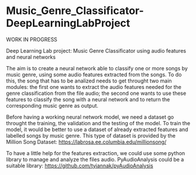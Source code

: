 # Music_Genre_Classificator-DeepLearningLabProject

WORK IN PROGRESS

Deep Learning Lab project: Music Genre Classificator using audio features and neural networks

The aim is to create a neural network able to classify one or more songs by music genre, using some audio features extracted from the songs.
To do this, the song that has to be analized needs to get throught two main modules: the first one wants to extract the audio features needed for the genre classification from the file audio; the second one wants to use these features to classify the song with a neural network and to return the corresponding music genre as output.

Before having a working neural network model, we need a dataset go throught the training, the validation and the testing of the model. To train the model, it would be better to use a dataset of already extracted features and labelled songs by music genre.
This type of dataset is provided by the Million Song Dataset:
  https://labrosa.ee.columbia.edu/millionsong/

To have a little help for the features extraction, we could use some python library to manage and analyze the files audio.
PyAudioAnalysis could be a suitable library:
  https://github.com/tyiannak/pyAudioAnalysis
